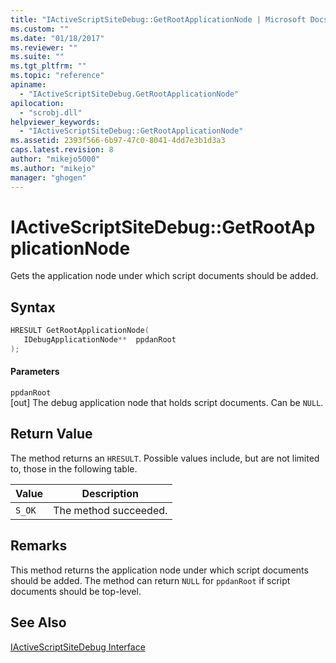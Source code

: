 ```yaml
---
title: "IActiveScriptSiteDebug::GetRootApplicationNode | Microsoft Docs"
ms.custom: ""
ms.date: "01/18/2017"
ms.reviewer: ""
ms.suite: ""
ms.tgt_pltfrm: ""
ms.topic: "reference"
apiname: 
  - "IActiveScriptSiteDebug.GetRootApplicationNode"
apilocation: 
  - "scrobj.dll"
helpviewer_keywords: 
  - "IActiveScriptSiteDebug::GetRootApplicationNode"
ms.assetid: 2393f566-6b97-47c0-8041-4dd7e3b1d3a3
caps.latest.revision: 8
author: "mikejo5000"
ms.author: "mikejo"
manager: "ghogen"
---
```

# IActiveScriptSiteDebug::GetRootApplicationNode
Gets the application node under which script documents should be added.  
  
## Syntax  
  
```cpp
HRESULT GetRootApplicationNode(  
   IDebugApplicationNode**  ppdanRoot  
);  
```  
  
#### Parameters  
 `ppdanRoot`  
 [out] The debug application node that holds script documents. Can be `NULL`.  
  
## Return Value  
 The method returns an `HRESULT`. Possible values include, but are not limited to, those in the following table.  
  
|Value|Description|  
|-----------|-----------------|  
|`S_OK`|The method succeeded.|  
  
## Remarks  
 This method returns the application node under which script documents should be added. The method can return `NULL` for `ppdanRoot` if script documents should be top-level.  
  
## See Also  
 [IActiveScriptSiteDebug Interface](../../winscript/reference/iactivescriptsitedebug-interface.md)